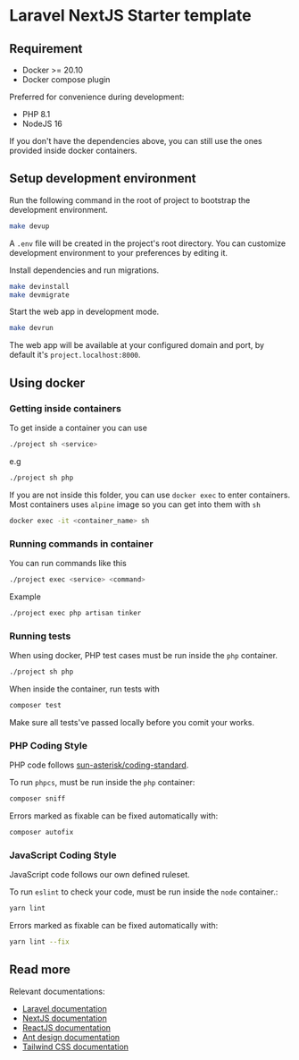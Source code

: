 # Laravel NextJS Starter template

## Requirement

- Docker >= 20.10
- Docker compose plugin

Preferred for convenience during development:

- PHP 8.1
- NodeJS 16

If you don't have the dependencies above, you can still use the ones provided inside docker containers.

## Setup development environment

Run the following command in the root of project to bootstrap the development environment.

```sh
make devup
```

A `.env` file will be created in the project's root directory.
You can customize development environment to your preferences by editing it.

Install dependencies and run migrations.

```sh
make devinstall
make devmigrate
```

Start the web app in development mode.

```sh
make devrun
```

The web app will be available at your configured domain and port, by default it's `project.localhost:8000`.

## Using docker
### Getting inside containers

To get inside a container you can use

```sh
./project sh <service>
```

e.g

```sh
./project sh php
```

If you are not inside this folder, you can use `docker exec` to enter containers. Most containers uses `alpine` image so you can get into them with `sh`

```sh
docker exec -it <container_name> sh
```

### Running commands in container

You can run commands like this

```sh
./project exec <service> <command>
```

Example

```sh
./project exec php artisan tinker
```

### Running tests

When using docker, PHP test cases must be run inside the `php` container.

```sh
./project sh php
```

When inside the container, run tests with

```sh
composer test
```

Make sure all tests've passed locally before you comit your works.

### PHP Coding Style

PHP code follows [sun-asterisk/coding-standard](https://github.com/sun-asterisk-research/php-coding-standard).

To run `phpcs`, must be run inside the `php` container:

```sh
composer sniff
```

Errors marked as fixable can be fixed automatically with:

```sh
composer autofix
```

### JavaScript Coding Style

JavaScript code follows our own defined ruleset.

To run `eslint` to check your code, must be run inside the `node` container.:

```sh
yarn lint
```

Errors marked as fixable can be fixed automatically with:

```sh
yarn lint --fix
```
## Read more

Relevant documentations:

- [Laravel documentation](https://laravel.com/docs)
- [NextJS documentation](https://nextjs.org/docs)
- [ReactJS documentation](https://reactjs.org/docs)
- [Ant design documentation](https://ant.design/components)
- [Tailwind CSS documentation](https://tailwindcss.com/docs)
